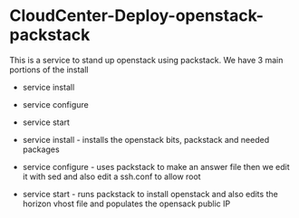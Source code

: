 # CloudCenter-Deploy-openstack-packstack
This is a service to stand up openstack using packstack.
We have 3 main portions of the install
  
* service install  
* service configure  
* service start  
  
* service install - installs the openstack bits, packstack and needed packages  
* service configure - uses packstack to make an answer file then we edit it with sed and also edit a ssh.conf to allow root  
* service start - runs packstack to install openstack and also edits the horizon vhost file and populates the opensack public IP  

 
